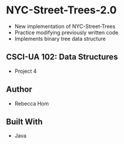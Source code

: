 # NYC-Street-Trees-2.0
* New implementation of NYC-Street-Trees
* Practice modifying previously written code
* Implements binary tree data structure

## CSCI-UA 102: Data Structures
* Project 4

## Author
* Rebecca Hom

## Built With
* Java
